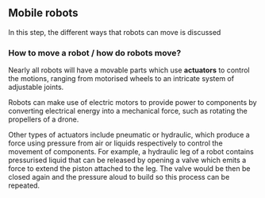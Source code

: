 [comment]: # (
Is this step open? Y/N
If so, short description of this step:
Related links:
Related files:
)

## Mobile robots
[comment]: # (
Introduction
)

In this step, the different ways that robots can move is discussed

### How to move a robot / how do robots move?

Nearly all robots will have a movable parts which use **actuators** to control the motions, ranging from motorised wheels to an intricate system of adjustable joints. 

Robots can make use of electric motors to provide power to components by converting electrical energy into a mechanical force, such as rotating the propellers of a drone. 



Other types of actuators include pneumatic or hydraulic, which produce a force using pressure from air or liquids respectively to control the movement of components. For example, a hydraulic leg of a robot contains pressurised liquid that can be released by opening a valve which emits a force to extend the piston attached to the leg. The valve would be then be closed again and the pressure aloud to build so this process can be repeated.


